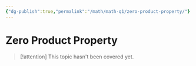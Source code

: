 ```yaml
---
{"dg-publish":true,"permalink":"/math/math-q1/zero-product-property/"}
---
```


# Zero Product Property

>[!attention]
>This topic hasn't been covered yet.

